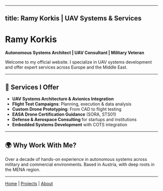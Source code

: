 <link rel="stylesheet" href="style.css">

---
title: Ramy Korkis | UAV Systems & Services
---

# Ramy Korkis  
**Autonomous Systems Architect | UAV Consultant | Military Veteran**  

Welcome to my official website. I specialize in UAV systems development and offer expert services across Europe and the Middle East.

---

## 🚀 Services I Offer

- **UAV Systems Architecture & Avionics Integration**
- **Flight Test Campaigns**: Planning, execution & data analysis
- **Custom Drone Prototyping**: From CAD to flight testing
- **EASA Drone Certification Guidance** (SORA, STS01)
- **Defense & Aerospace Consulting** for startups and institutions
- **Embedded Systems Development** with COTS integration

---

## 🌍 Why Work With Me?

Over a decade of hands-on experience in autonomous systems across military and commercial environments. Based in Austria, with deep roots in the MENA region.

---

[Home](/) | [Projects](/projects) | [About](/about)